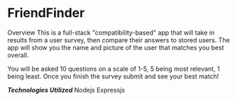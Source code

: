 # FriendFinder

Overview
This is a full-stack "compatibility-based" app that will take in results from a user survey, then compare their answers to stored users. The app will show you the name and picture of the user that matches you best overall. 

You will be asked 10 questions on a scale of 1-5, 5 being most relevant, 1 being least. Once you finish the survey submit and see your best match!

***Technologies Utilized***
Nodejs Expressjs
